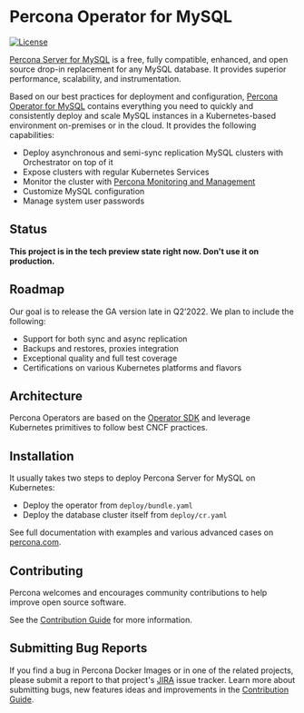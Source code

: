 # Percona Operator for MySQL

[![License](https://img.shields.io/badge/License-Apache%202.0-blue.svg)](https://opensource.org/licenses/Apache-2.0)

[Percona Server for MySQL](https://www.percona.com/software/mysql-database/percona-server) is a free, fully compatible, enhanced, and open source drop-in replacement for any MySQL database. It provides superior performance, scalability, and instrumentation.

Based on our best practices for deployment and configuration, [Percona Operator for MySQL](https://www.percona.com/doc/kubernetes-operator-for-mysql/ps/index.html) contains everything you need to quickly and consistently deploy and scale MySQL instances in a Kubernetes-based environment on-premises or in the cloud. It provides the following capabilities:

* Deploy asynchronous and semi-sync replication MySQL clusters with Orchestrator on top of it
* Expose clusters with regular Kubernetes Services
* Monitor the cluster with [Percona Monitoring and Management](https://www.percona.com/software/database-tools/percona-monitoring-and-management)
* Customize MySQL configuration
* Manage system user passwords

## Status

**This project is in the tech preview state right now. Don't use it on production.**

## Roadmap

Our goal is to release the GA version late in Q2’2022. We plan to include the following:

* Support for both sync and async replication
* Backups and restores, proxies integration
* Exceptional quality and full test coverage
* Certifications on various Kubernetes platforms and flavors

## Architecture

Percona Operators are based on the [Operator SDK](https://github.com/operator-framework/operator-sdk) and leverage Kubernetes primitives to follow best CNCF practices.

## Installation

It usually takes two steps to deploy Percona Server for MySQL on Kubernetes:

* Deploy the operator from `deploy/bundle.yaml`
* Deploy the database cluster itself from `deploy/cr.yaml`

See full documentation with examples and various advanced cases on [percona.com](https://www.percona.com/doc/kubernetes-operator-for-mysql/ps/index.html).

## Contributing

Percona welcomes and encourages community contributions to help improve open source software.

See the [Contribution Guide](CONTRIBUTING.md) for more information.

## Submitting Bug Reports

If you find a bug in Percona Docker Images or in one of the related projects, please submit a report to that project's [JIRA](https://jira.percona.com/browse/K8SPS) issue tracker. Learn more about submitting bugs, new features ideas and improvements in the [Contribution Guide](CONTRIBUTING.md).

